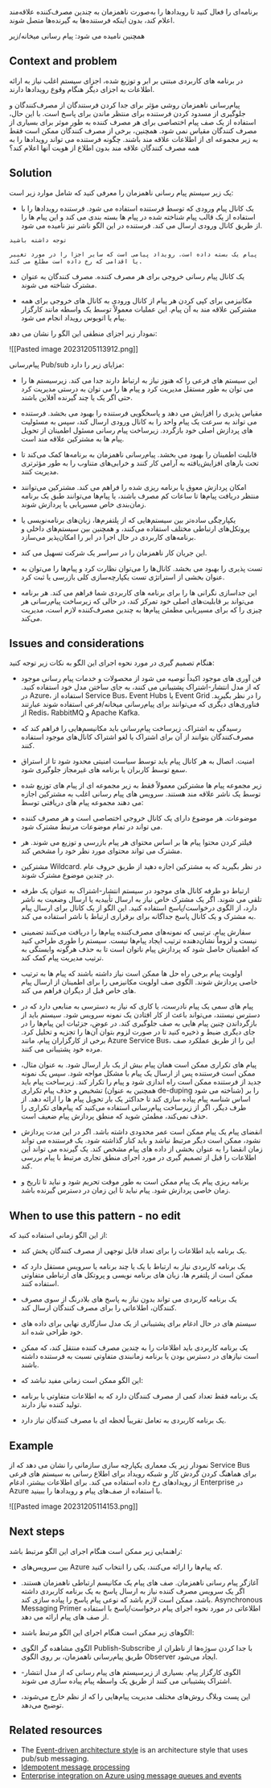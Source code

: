 
برنامه‌ای را فعال کنید تا رویدادها را به‌صورت ناهمزمان به چندین مصرف‌کننده علاقه‌مند اعلام کند، بدون اینکه فرستنده‌ها به گیرنده‌ها متصل شوند.  
  
همچنین نامیده می شود: پیام رسانی میخانه/زیر

## Context and problem

در برنامه های کاربردی مبتنی بر ابر و توزیع شده، اجزای سیستم اغلب نیاز به ارائه اطلاعات به اجزای دیگر هنگام وقوع رویدادها دارند.  
  
پیام‌رسانی ناهمزمان روشی مؤثر برای جدا کردن فرستندگان از مصرف‌کنندگان و جلوگیری از مسدود کردن فرستنده برای منتظر ماندن برای پاسخ است. با این حال، استفاده از یک صف پیام اختصاصی برای هر مصرف کننده به طور موثر برای بسیاری از مصرف کنندگان مقیاس نمی شود. همچنین، برخی از مصرف کنندگان ممکن است فقط به زیر مجموعه ای از اطلاعات علاقه مند باشند. چگونه فرستنده می تواند رویدادها را به همه مصرف کنندگان علاقه مند بدون اطلاع از هویت آنها اعلام کند؟

## Solution

یک زیر سیستم پیام رسانی ناهمزمان را معرفی کنید که شامل موارد زیر است:  
  
* یک کانال پیام ورودی که توسط فرستنده استفاده می شود. فرستنده رویدادها را با استفاده از یک قالب پیام شناخته شده در پیام ها بسته بندی می کند و این پیام ها را از طریق کانال ورودی ارسال می کند. فرستنده در این الگو ناشر نیز نامیده می شود.

```
توجه داشته باشید  
  
پیام یک بسته داده است. رویداد پیامی است که سایر اجزا را در مورد تغییر یا اقدامی که رخ داده است مطلع می کند.
```

* یک کانال پیام رسانی خروجی برای هر مصرف کننده. مصرف کنندگان به عنوان مشترک شناخته می شوند.  
  
* مکانیزمی برای کپی کردن هر پیام از کانال ورودی به کانال های خروجی برای همه مشترکین علاقه مند به آن پیام. این عملیات معمولاً توسط یک واسطه مانند کارگزار پیام یا اتوبوس رویداد انجام می شود.

نمودار زیر اجزای منطقی این الگو را نشان می دهد:

![[Pasted image 20231205113912.png]]

پیام‌رسانی Pub/sub مزایای زیر را دارد:  
  
* این سیستم های فرعی را که هنوز نیاز به ارتباط دارند جدا می کند. زیرسیستم ها را می توان به طور مستقل مدیریت کرد و پیام ها را می توان به درستی مدیریت کرد حتی اگر یک یا چند گیرنده آفلاین باشند.  
  
* مقیاس پذیری را افزایش می دهد و پاسخگویی فرستنده را بهبود می بخشد. فرستنده می تواند به سرعت یک پیام واحد را به کانال ورودی ارسال کند، سپس به مسئولیت های پردازش اصلی خود بازگردد. زیرساخت پیام رسانی مسئول اطمینان از تحویل پیام ها به مشترکین علاقه مند است.  
  
* قابلیت اطمینان را بهبود می بخشد. پیام‌رسانی ناهمزمان به برنامه‌ها کمک می‌کند تا تحت بارهای افزایش‌یافته به آرامی کار کنند و خرابی‌های متناوب را به طور مؤثرتری مدیریت کنند.  
  
* امکان پردازش معوق یا برنامه ریزی شده را فراهم می کند. مشترکین می‌توانند منتظر دریافت پیام‌ها تا ساعات کم مصرف باشند، یا پیام‌ها می‌توانند طبق یک برنامه زمان‌بندی خاص مسیریابی یا پردازش شوند.  
  
* یکپارچگی ساده‌تر بین سیستم‌هایی که از پلتفرم‌ها، زبان‌های برنامه‌نویسی یا پروتکل‌های ارتباطی مختلف استفاده می‌کنند، و همچنین بین سیستم‌های داخلی و برنامه‌های کاربردی در حال اجرا در ابر را امکان‌پذیر می‌سازد.  
  
* این جریان کار ناهمزمان را در سراسر یک شرکت تسهیل می کند.  
  
* تست پذیری را بهبود می بخشد. کانال‌ها را می‌توان نظارت کرد و پیام‌ها را می‌توان به عنوان بخشی از استراتژی تست یکپارچه‌سازی کلی بازرسی یا ثبت کرد.  
  
* این جداسازی نگرانی ها را برای برنامه های کاربردی شما فراهم می کند. هر برنامه می‌تواند بر قابلیت‌های اصلی خود تمرکز کند، در حالی که زیرساخت پیام‌رسانی هر چیزی را که برای مسیریابی مطمئن پیام‌ها به چندین مصرف‌کننده لازم است، مدیریت می‌کند.

## Issues and considerations

هنگام تصمیم گیری در مورد نحوه اجرای این الگو به نکات زیر توجه کنید:  
  
* فن آوری های موجود اکیداً توصیه می شود از محصولات و خدمات پیام رسانی موجود که از مدل انتشار-اشتراک پشتیبانی می کنند، به جای ساختن مدل خود استفاده کنید. در Azure، استفاده از Service Bus، Event Hubs یا Event Grid را در نظر بگیرید. فناوری‌های دیگری که می‌توانند برای پیام‌رسانی میخانه/فرعی استفاده شوند عبارتند از Redis، RabbitMQ و Apache Kafka.  
  
* رسیدگی به اشتراک. زیرساخت پیام‌رسانی باید مکانیسم‌هایی را فراهم کند که مصرف‌کنندگان بتوانند از آن برای اشتراک یا لغو اشتراک کانال‌های موجود استفاده کنند.  
  
* امنیت. اتصال به هر کانال پیام باید توسط سیاست امنیتی محدود شود تا از استراق سمع توسط کاربران یا برنامه های غیرمجاز جلوگیری شود.  
  
* زیر مجموعه پیام ها مشترکین معمولاً فقط به زیر مجموعه ای از پیام های توزیع شده توسط یک ناشر علاقه مند هستند. سرویس های پیام رسانی اغلب به مشترکین اجازه می دهند مجموعه پیام های دریافتی توسط:  
  
* موضوعات. هر موضوع دارای یک کانال خروجی اختصاصی است و هر مصرف کننده می تواند در تمام موضوعات مرتبط مشترک شود.  
* فیلتر کردن محتوا پیام ها بر اساس محتوای هر پیام بازرسی و توزیع می شوند. هر مشترک می تواند محتوای مورد نظر خود را مشخص کند.  
* مشترکین Wildcard. در نظر بگیرید که به مشترکین اجازه دهید از طریق حروف عام در چندین موضوع مشترک شوند.  
  
* ارتباط دو طرفه کانال های موجود در سیستم انتشار-اشتراک به عنوان یک طرفه تلقی می شوند. اگر یک مشترک خاص نیاز به ارسال تأییدیه یا ارسال وضعیت به ناشر دارد، از الگوی درخواست/پاسخ استفاده کنید. این الگو از یک کانال برای ارسال پیام به مشترک و یک کانال پاسخ جداگانه برای برقراری ارتباط با ناشر استفاده می کند.  
  
* سفارش پیام. ترتیبی که نمونه‌های مصرف‌کننده پیام‌ها را دریافت می‌کنند تضمینی نیست و لزوماً نشان‌دهنده ترتیب ایجاد پیام‌ها نیست. سیستم را طوری طراحی کنید که اطمینان حاصل شود که پردازش پیام ناتوان است تا به حذف هرگونه وابستگی به ترتیب مدیریت پیام کمک کند.  
  
* اولویت پیام برخی راه حل ها ممکن است نیاز داشته باشند که پیام ها به ترتیب خاصی پردازش شوند. الگوی صف اولویت مکانیزمی را برای اطمینان از ارسال پیام های خاص قبل از دیگران فراهم می کند.  
  
* پیام های سمی یک پیام نادرست، یا کاری که نیاز به دسترسی به منابعی دارد که در دسترس نیستند، می‌تواند باعث از کار افتادن یک نمونه سرویس شود. سیستم باید از بازگرداندن چنین پیام هایی به صف جلوگیری کند. در عوض، جزئیات این پیام‌ها را در جای دیگری ضبط و ذخیره کنید تا در صورت لزوم بتوان آن‌ها را تجزیه و تحلیل کرد. برخی از کارگزاران پیام، مانند Azure Service Bus، این را از طریق عملکرد صف مرده خود پشتیبانی می کنند.  
  
* پیام های تکراری ممکن است همان پیام بیش از یک بار ارسال شود. به عنوان مثال، ممکن است فرستنده پس از ارسال یک پیام با مشکل مواجه شود. سپس یک نمونه جدید از فرستنده ممکن است راه اندازی شود و پیام را تکرار کند. زیرساخت پیام باید تشخیص و حذف پیام تکراری (همچنین به عنوان de-duping شناخته می شود) را بر اساس شناسه پیام پیاده سازی کند تا حداکثر یک بار تحویل پیام ها را ارائه دهد. از طرف دیگر، اگر از زیرساخت پیام‌رسانی استفاده می‌کنید که پیام‌های تکراری را حذف نمی‌کند، مطمئن شوید که منطق پردازش پیام ضعیف است.  
  
* انقضای پیام یک پیام ممکن است عمر محدودی داشته باشد. اگر در این مدت پردازش نشود، ممکن است دیگر مرتبط نباشد و باید کنار گذاشته شود. یک فرستنده می تواند زمان انقضا را به عنوان بخشی از داده های پیام مشخص کند. یک گیرنده می تواند این اطلاعات را قبل از تصمیم گیری در مورد اجرای منطق تجاری مرتبط با پیام بررسی کند.  
  
* برنامه ریزی پیام یک پیام ممکن است به طور موقت تحریم شود و نباید تا تاریخ و زمان خاصی پردازش شود. پیام نباید تا این زمان در دسترس گیرنده باشد.

## When to use this pattern - no edit

از این الگو زمانی استفاده کنید که:  
  
* یک برنامه باید اطلاعات را برای تعداد قابل توجهی از مصرف کنندگان پخش کند.  
  
* یک برنامه کاربردی نیاز به ارتباط با یک یا چند برنامه یا سرویس مستقل دارد که ممکن است از پلتفرم ها، زبان های برنامه نویسی و پروتکل های ارتباطی متفاوتی استفاده کنند.  
  
* یک برنامه کاربردی می تواند بدون نیاز به پاسخ های بلادرنگ از سوی مصرف کنندگان، اطلاعاتی را برای مصرف کنندگان ارسال کند.  
  
* سیستم های در حال ادغام برای پشتیبانی از یک مدل سازگاری نهایی برای داده های خود طراحی شده اند.  
  
* یک برنامه کاربردی باید اطلاعات را به چندین مصرف کننده منتقل کند، که ممکن است نیازهای در دسترس بودن یا برنامه زمانبندی متفاوتی نسبت به فرستنده داشته باشند.  
  
* این الگو ممکن است زمانی مفید نباشد که:  
  
* یک برنامه فقط تعداد کمی از مصرف کنندگان دارد که به اطلاعات متفاوتی با برنامه تولید کننده نیاز دارند. 
  
* یک برنامه کاربردی به تعامل تقریباً لحظه ای با مصرف کنندگان نیاز دارد.

## Example

نمودار زیر یک معماری یکپارچه سازی سازمانی را نشان می دهد که از Service Bus برای هماهنگ کردن گردش کار و شبکه رویداد برای اطلاع رسانی به سیستم های فرعی از رویدادهای رخ داده استفاده می کند. برای اطلاعات بیشتر، ادغام Enterprise در Azure با استفاده از صف‌های پیام و رویدادها را ببینید.

![[Pasted image 20231205114153.png]]

## Next steps

راهنمایی زیر ممکن است هنگام اجرای این الگو مرتبط باشد:  
  
* بین سرویس‌های Azure که پیام‌ها را ارائه می‌کنند، یکی را انتخاب کنید.  
  
* آغازگر پیام رسانی ناهمزمان. صف های پیام یک مکانیسم ارتباطی ناهمزمان هستند. اگر یک سرویس مصرف کننده نیاز به ارسال پاسخ به یک برنامه کاربردی داشته باشد، ممکن است لازم باشد که نوعی پیام پاسخ را پیاده سازی کند. Asynchronous Messaging Primer اطلاعاتی در مورد نحوه اجرای پیام درخواست/پاسخ با استفاده از صف های پیام ارائه می دهد.  
  
* الگوهای زیر ممکن است هنگام اجرای این الگو مرتبط باشند:  
  
* الگوی مشاهده گر الگوی Publish-Subscribe با جدا کردن سوژه‌ها از ناظران از طریق پیام‌رسانی ناهمزمان، بر روی الگوی Observer ایجاد می‌شود.  
  
* الگوی کارگزار پیام. بسیاری از زیرسیستم های پیام رسانی که از مدل انتشار-اشتراک پشتیبانی می کنند از طریق یک واسطه پیام پیاده سازی می شوند.  
  
* این پست وبلاگ روش‌های مختلف مدیریت پیام‌هایی را که از نظم خارج می‌شوند، توضیح می‌دهد.

## Related resources

- The [Event-driven architecture style](https://learn.microsoft.com/en-us/azure/architecture/guide/architecture-styles/event-driven) is an architecture style that uses pub/sub messaging.
- [Idempotent message processing](https://learn.microsoft.com/en-us/azure/architecture/reference-architectures/containers/aks-mission-critical/mission-critical-data-platform#idempotent-message-processing)
- [Enterprise integration on Azure using message queues and events](https://learn.microsoft.com/en-us/azure/architecture/example-scenario/integration/queues-events)